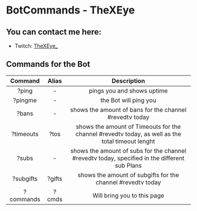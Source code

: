# BotCommands - TheXEye


## You can contact me here:
* Twitch: [TheXEye_](https://www.twitch.tv/thexeye_)

## Commands for the Bot

| Command  | Alias  | Description  | 
|:-----------:|:-----------:|:------------:|
|?ping     |-      |pings you and shows uptime |
|?pingme   |-      |the Bot will ping you  |
|?bans      |-      |shows the amount of bans for the channel #revedtv today  |
|?timeouts |?tos  |shows the amount of Timeouts for the channel #revedtv today, as well as the total timeout lenght |
|?subs  |-  |shows the amount of subs for the channel #revedtv today, specified in the different sub Plans| 
|?subgifts    |?gifts  |shows the amount of subgifts for the channel #revedtv today |
|?commands |?cmds  |Will bring you to this page |
